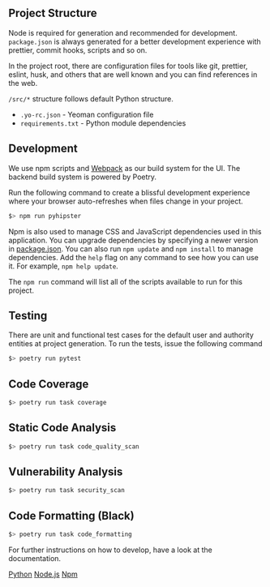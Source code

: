 ## Project Structure

Node is required for generation and recommended for development. `package.json` is always generated for a better development experience with prettier, commit hooks, scripts and so on.

In the project root, there are configuration files for tools like git, prettier, eslint, husk, and others that are well known and you can find references in the web.

`/src/*` structure follows default Python structure.

- `.yo-rc.json` - Yeoman configuration file
- `requirements.txt` - Python module dependencies

## Development

We use npm scripts and [Webpack](https://webpack.js.org/) as our build system for the UI. The backend build system is powered by Poetry.

Run the following command to create a blissful development experience where your browser auto-refreshes when files change in your project.

```bash
$> npm run pyhipster
```

Npm is also used to manage CSS and JavaScript dependencies used in this application. You can upgrade dependencies by
specifying a newer version in [package.json](package.json). You can also run `npm update` and `npm install` to manage dependencies.
Add the `help` flag on any command to see how you can use it. For example, `npm help update`.

The `npm run` command will list all of the scripts available to run for this project.

## Testing

There are unit and functional test cases for the default user and authority entities at project generation. To run the tests, issue the following command

```bash
$> poetry run pytest
```

## Code Coverage

```bash
$> poetry run task coverage
```

## Static Code Analysis

```bash
$> poetry run task code_quality_scan
```

## Vulnerability Analysis

```bash
$> poetry run task security_scan
```

## Code Formatting (Black)

```bash
$> poetry run task code_formatting
```

For further instructions on how to develop, have a look at the documentation.

[Python](https://www.python.org/)
[Node.js](https://nodejs.org/)
[Npm](https://www.npmjs.com/)
